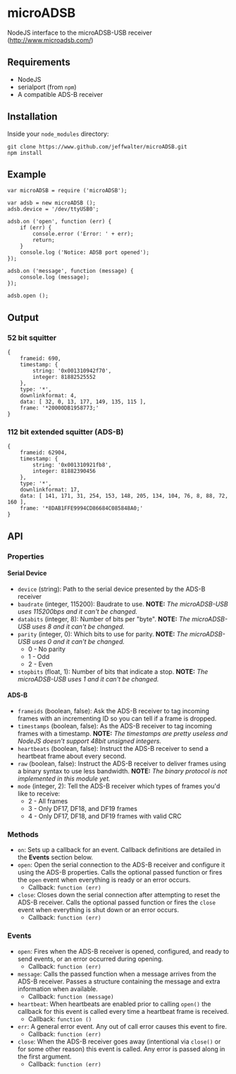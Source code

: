 microADSB
=========

NodeJS interface to the microADSB-USB receiver (http://www.microadsb.com/)

Requirements
------------

* NodeJS
* serialport (from `npm`)
* A compatible ADS-B receiver

Installation
------------

Inside your `node_modules` directory:

    git clone https://www.github.com/jeffwalter/microADSB.git
    npm install

Example
-------

	var microADSB = require ('microADSB');

	var adsb = new microADSB ();
	adsb.device = '/dev/ttyUSB0';
	
	adsb.on ('open', function (err) {
		if (err) {
			console.error ('Error: ' + err);
			return;
		}
		console.log ('Notice: ADSB port opened');
	});

	adsb.on ('message', function (message) {
		console.log (message);
	});

	adsb.open ();

Output
------

### 52 bit squitter

	{
		frameid: 690,
		timestamp: {
			string: '0x001310942f70',
			integer: 81882525552
		},
		type: '*',
		downlinkformat: 4,
		data: [ 32, 0, 13, 177, 149, 135, 115 ],
		frame: '*20000DB1958773;'
	}


### 112 bit extended squitter (ADS-B)

	{
		frameid: 62904,
		timestamp: {
			string: '0x001310921fb8',
			integer: 81882390456
		},
		type: '*',
		downlinkformat: 17,
		data: [ 141, 171, 31, 254, 153, 148, 205, 134, 104, 76, 8, 88, 72, 160 ],
		frame: '*8DAB1FFE9994CD86684C085848A0;'
	}

API
---

### Properties

#### Serial Device
* `device` (string): Path to the serial device presented by the ADS-B receiver
* `baudrate` (integer, 115200): Baudrate to use. **NOTE:** *The microADSB-USB uses 115200bps and it can't be changed.*
* `databits` (integer, 8): Number of bits per "byte". **NOTE:** *The microADSB-USB uses 8 and it can't be changed.*
* `parity` (integer, 0): Which bits to use for parity. **NOTE:** *The microADSB-USB uses 0 and it can't be changed.*
	* 0 - No parity
	* 1 - Odd
	* 2 - Even
* `stopbits` (float, 1): Number of bits that indicate a stop. **NOTE:** *The microADSB-USB uses 1 and it can't be changed.*

#### ADS-B
* `frameids` (boolean, false): Ask the ADS-B receiver to tag incoming frames with an incrementing ID so you can tell if a frame is dropped.
* `timestamps` (boolean, false): As the ADS-B receiver to tag incoming frames with a timestamp. **NOTE:** *The timestamps are pretty useless and NodeJS doesn't support 48bit unsigned integers.* 
* `heartbeats` (boolean, false): Instruct the ADS-B receiver to send a heartbeat frame about every second.
* `raw` (boolean, false): Instruct the ADS-B receiver to deliver frames using a binary syntax to use less bandwidth. **NOTE:** *The binary protocol is not implemented in this module yet.*
* `mode` (integer, 2): Tell the ADS-B receiver which types of frames you'd like to receive:
	* 2 - All frames
	* 3 - Only DF17, DF18, and DF19 frames
	* 4 - Only DF17, DF18, and DF19 frames with valid CRC

### Methods

* `on`: Sets up a callback for an event. Callback definitions are detailed in the **Events** section below.
* `open`: Open the serial connection to the ADS-B receiver and configure it using the ADS-B properties. Calls the optional passed function or fires the `open` event when everything is ready or an error occurs.
    * Callback: `function (err)`
* `close`: Closes down the serial connection after attempting to reset the ADS-B receiver. Calls the optional passed function or fires the `close` event when everything is shut down or an error occurs.
    * Callback: `function (err)`

### Events

* `open`: Fires when the ADS-B receiver is opened, configured, and ready to send events, or an error occurred during opening.
    * Callback: `function (err)`
* `message`: Calls the passed function when a message arrives from the ADS-B receiver. Passes a structure containing the message and extra information when available.
    * Callback: `function (message)`
* `heartbeat`: When heartbeats are enabled prior to calling `open()` the callback for this event is called every time a heartbeat frame is received.
    * Callback: `function ()`
* `err`: A general error event. Any out of call error causes this event to fire.
    * Callback: `function (err)`
* `close`: When the ADS-B receiver goes away (intentional via `close()` or for some other reason) this event is called. Any error is passed along in the first argument.
    * Callback: `function (err)`
